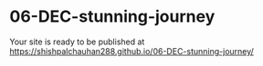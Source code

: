 # 06-DEC-stunning-journey

 Your site is ready to be published at https://shishpalchauhan288.github.io/06-DEC-stunning-journey/
